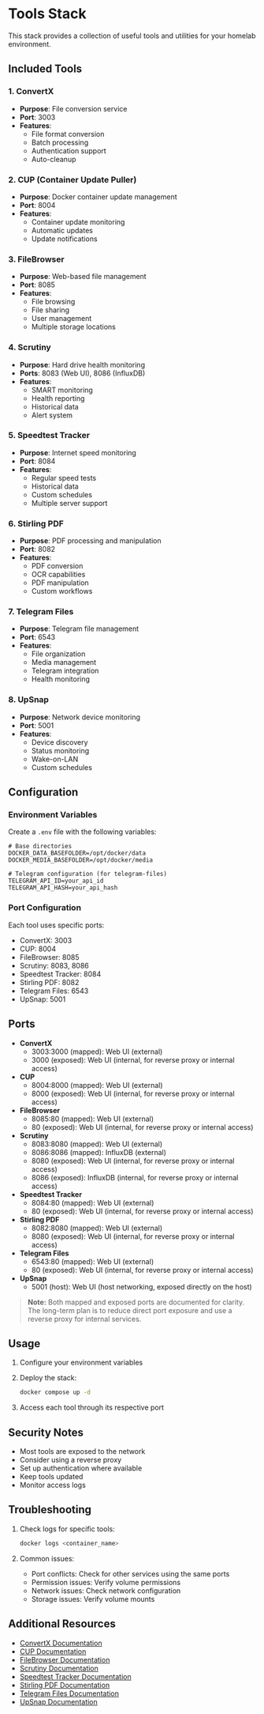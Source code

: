 # Tools Stack

This stack provides a collection of useful tools and utilities for your homelab environment.

## Included Tools

### 1. ConvertX
- **Purpose**: File conversion service
- **Port**: 3003
- **Features**:
  - File format conversion
  - Batch processing
  - Authentication support
  - Auto-cleanup

### 2. CUP (Container Update Puller)
- **Purpose**: Docker container update management
- **Port**: 8004
- **Features**:
  - Container update monitoring
  - Automatic updates
  - Update notifications

### 3. FileBrowser
- **Purpose**: Web-based file management
- **Port**: 8085
- **Features**:
  - File browsing
  - File sharing
  - User management
  - Multiple storage locations

### 4. Scrutiny
- **Purpose**: Hard drive health monitoring
- **Ports**: 8083 (Web UI), 8086 (InfluxDB)
- **Features**:
  - SMART monitoring
  - Health reporting
  - Historical data
  - Alert system

### 5. Speedtest Tracker
- **Purpose**: Internet speed monitoring
- **Port**: 8084
- **Features**:
  - Regular speed tests
  - Historical data
  - Custom schedules
  - Multiple server support

### 6. Stirling PDF
- **Purpose**: PDF processing and manipulation
- **Port**: 8082
- **Features**:
  - PDF conversion
  - OCR capabilities
  - PDF manipulation
  - Custom workflows

### 7. Telegram Files
- **Purpose**: Telegram file management
- **Port**: 6543
- **Features**:
  - File organization
  - Media management
  - Telegram integration
  - Health monitoring

### 8. UpSnap
- **Purpose**: Network device monitoring
- **Port**: 5001
- **Features**:
  - Device discovery
  - Status monitoring
  - Wake-on-LAN
  - Custom schedules

## Configuration

### Environment Variables

Create a `.env` file with the following variables:

```env
# Base directories
DOCKER_DATA_BASEFOLDER=/opt/docker/data
DOCKER_MEDIA_BASEFOLDER=/opt/docker/media

# Telegram configuration (for telegram-files)
TELEGRAM_API_ID=your_api_id
TELEGRAM_API_HASH=your_api_hash
```

### Port Configuration

Each tool uses specific ports:

- ConvertX: 3003
- CUP: 8004
- FileBrowser: 8085
- Scrutiny: 8083, 8086
- Speedtest Tracker: 8084
- Stirling PDF: 8082
- Telegram Files: 6543
- UpSnap: 5001

## Ports

- **ConvertX**
  - 3003:3000 (mapped): Web UI (external)
  - 3000 (exposed): Web UI (internal, for reverse proxy or internal access)
- **CUP**
  - 8004:8000 (mapped): Web UI (external)
  - 8000 (exposed): Web UI (internal, for reverse proxy or internal access)
- **FileBrowser**
  - 8085:80 (mapped): Web UI (external)
  - 80 (exposed): Web UI (internal, for reverse proxy or internal access)
- **Scrutiny**
  - 8083:8080 (mapped): Web UI (external)
  - 8086:8086 (mapped): InfluxDB (external)
  - 8080 (exposed): Web UI (internal, for reverse proxy or internal access)
  - 8086 (exposed): InfluxDB (internal, for reverse proxy or internal access)
- **Speedtest Tracker**
  - 8084:80 (mapped): Web UI (external)
  - 80 (exposed): Web UI (internal, for reverse proxy or internal access)
- **Stirling PDF**
  - 8082:8080 (mapped): Web UI (external)
  - 8080 (exposed): Web UI (internal, for reverse proxy or internal access)
- **Telegram Files**
  - 6543:80 (mapped): Web UI (external)
  - 80 (exposed): Web UI (internal, for reverse proxy or internal access)
- **UpSnap**
  - 5001 (host): Web UI (host networking, exposed directly on the host)

> **Note:** Both mapped and exposed ports are documented for clarity. The long-term plan is to reduce direct port exposure and use a reverse proxy for internal services.

## Usage

1. Configure your environment variables
2. Deploy the stack:

   ```bash
   docker compose up -d
   ```

3. Access each tool through its respective port

## Security Notes

- Most tools are exposed to the network
- Consider using a reverse proxy
- Set up authentication where available
- Keep tools updated
- Monitor access logs

## Troubleshooting

1. Check logs for specific tools:

   ```bash
   docker logs <container_name>
   ```

2. Common issues:
   - Port conflicts: Check for other services using the same ports
   - Permission issues: Verify volume permissions
   - Network issues: Check network configuration
   - Storage issues: Verify volume mounts

## Additional Resources

- [ConvertX Documentation](https://github.com/c4illin/convertx)
- [CUP Documentation](https://github.com/sergi0g/cup)
- [FileBrowser Documentation](https://filebrowser.org/)
- [Scrutiny Documentation](https://github.com/AnalogJ/scrutiny)
- [Speedtest Tracker Documentation](https://github.com/alexjustesen/speedtest-tracker)
- [Stirling PDF Documentation](https://github.com/Stirling-Tools/Stirling-PDF)
- [Telegram Files Documentation](https://github.com/jarvis2f/telegram-files)
- [UpSnap Documentation](https://github.com/seriousm4x/upsnap)
